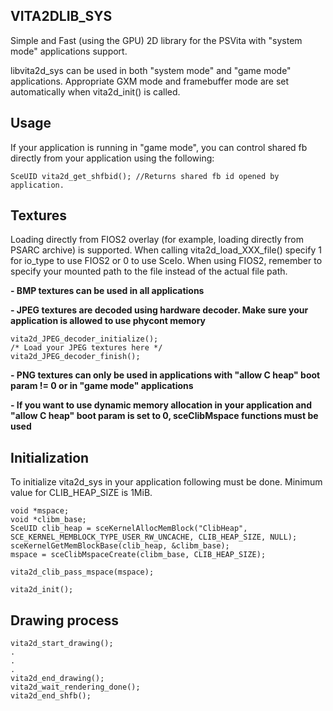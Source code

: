 ## VITA2DLIB_SYS

Simple and Fast (using the GPU) 2D library for the PSVita with "system mode" applications support.

libvita2d_sys can be used in both "system mode" and "game mode" applications.  Appropriate GXM mode and framebuffer mode are set automatically when vita2d_init() is called.

## Usage

If your application is running in "game mode", you can control shared fb directly from your application using the following:
```
SceUID vita2d_get_shfbid(); //Returns shared fb id opened by application.
```
## Textures

Loading directly from FIOS2 overlay (for example, loading directly from PSARC archive) is supported. When calling vita2d_load_XXX_file() specify 1 for io_type to use FIOS2 or 0 to use SceIo. When using FIOS2, remember to specify your mounted path to the file instead of the actual file path. 

**- BMP textures can be used in all applications**

**- JPEG textures are decoded using hardware decoder. Make sure your application is allowed to use phycont memory**

```
vita2d_JPEG_decoder_initialize();
/* Load your JPEG textures here */
vita2d_JPEG_decoder_finish();
```

**- PNG textures can only be used in applications with "allow C heap" boot param != 0 or in "game mode" applications**

**- If you want to use dynamic memory allocation in your application and "allow C heap" boot param is set to 0, sceClibMspace functions must be used**

## Initialization

To initialize vita2d_sys in your application following must be done. Minimum value for CLIB_HEAP_SIZE is 1MiB.
```
void *mspace;
void *clibm_base;
SceUID clib_heap = sceKernelAllocMemBlock("ClibHeap", SCE_KERNEL_MEMBLOCK_TYPE_USER_RW_UNCACHE, CLIB_HEAP_SIZE, NULL);
sceKernelGetMemBlockBase(clib_heap, &clibm_base);
mspace = sceClibMspaceCreate(clibm_base, CLIB_HEAP_SIZE);

vita2d_clib_pass_mspace(mspace);

vita2d_init();
```

## Drawing process

```
vita2d_start_drawing();
.
.
.
vita2d_end_drawing();
vita2d_wait_rendering_done();
vita2d_end_shfb();
```

